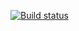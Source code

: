 [![Build status](https://ci.appveyor.com/api/projects/status/johgoy83mxsihq65?svg=true)](https://ci.appveyor.com/project/Kurymshina/patterns1)
